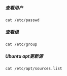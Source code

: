 ##### 查看用户
    cat /etc/passwd

##### 查看组
    cat /etc/group

##### Ubuntu apt更新源
    cat /etc/apt/sources.list